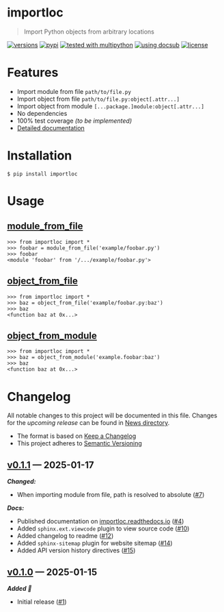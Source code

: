 # importloc
> Import Python objects from arbitrary locations

<!-- docsub: begin -->
<!-- docsub: include docs/parts/badges.md -->
[![versions](https://img.shields.io/pypi/pyversions/importloc.svg)](https://pypi.org/project/importloc)
[![pypi](https://img.shields.io/pypi/v/importloc.svg#v0.1.1)](https://pypi.python.org/pypi/importloc)
[![tested with multipython](https://img.shields.io/badge/tested_with-multipython-x)](https://github.com/makukha/multipython)
[![using docsub](https://img.shields.io/badge/using-docsub-royalblue)](https://github.com/makukha/docsub)
[![license](https://img.shields.io/github/license/makukha/importloc.svg)](https://github.com/makukha/importloc/blob/main/LICENSE)
<!-- docsub: end -->


# Features

* Import module from file `path/to/file.py`
* Import object from file `path/to/file.py:object[.attr...]`
* Import object from module `[...package.]module:object[.attr...]`
* No dependencies
* 100% test coverage *(to be implemented)*
* [Detailed documentation](http://importloc.readthedocs.io)


# Installation
<!-- docsub: begin -->
<!-- docsub: include docs/parts/installation.md -->
```shell
$ pip install importloc
```
<!-- docsub: end -->


# Usage

## [module_from_file](https://importloc.readthedocs.io/en/latest/#importloc.module_from_file)

<!-- docsub: begin -->
<!-- docsub: include tests/test_module_from_file.txt -->
<!-- docsub: lines after 1 upto -1 -->
```doctest
>>> from importloc import *
>>> foobar = module_from_file('example/foobar.py')
>>> foobar
<module 'foobar' from '/.../example/foobar.py'>
```
<!-- docsub: end -->

## [object_from_file](https://importloc.readthedocs.io/en/latest/#importloc.object_from_file)

<!-- docsub: begin -->
<!-- docsub: include tests/test_object_from_file.txt -->
<!-- docsub: lines after 1 upto -1 -->
```doctest
>>> from importloc import *
>>> baz = object_from_file('example/foobar.py:baz')
>>> baz
<function baz at 0x...>
```
<!-- docsub: end -->

## [object_from_module](https://importloc.readthedocs.io/en/latest/#importloc.object_from_module)

<!-- docsub: begin -->
<!-- docsub: include tests/test_object_from_module.txt -->
<!-- docsub: lines after 1 upto -1 -->
```doctest
>>> from importloc import *
>>> baz = object_from_module('example.foobar:baz')
>>> baz
<function baz at 0x...>
```
<!-- docsub: end -->


<!-- docsub: begin -->
<!-- docsub: include CHANGELOG.md -->
# Changelog

All notable changes to this project will be documented in this file. Changes for the *upcoming release* can be found in [News directory](https://github.com/makukha/importloc/tree/main/NEWS.d).

* The format is based on [Keep a Changelog](https://keepachangelog.com/en/1.0.0/)
* This project adheres to [Semantic Versioning](https://semver.org/spec/v2.0.0.html)

<!-- towncrier release notes start -->

## [v0.1.1](https://github.com/makukha/importloc/releases/tag/v0.1.1) — 2025-01-17

***Changed:***

- When importing module from file, path is resolved to absolute ([#7](https://github.com/makukha/importloc/issues/7))

***Docs:***

- Published documentation on [importloc.readthedocs.io](https://importloc.readthedocs.io) ([#4](https://github.com/makukha/importloc/issues/4))
- Added `sphinx.ext.viewcode` plugin to view source code ([#10](https://github.com/makukha/importloc/issues/10))
- Added changelog to readme ([#12](https://github.com/makukha/importloc/issues/12))
- Added ``sphinx-sitemap`` plugin for website sitemap ([#14](https://github.com/makukha/importloc/issues/14))
- Added API version history directives ([#15](https://github.com/makukha/importloc/issues/15))


## [v0.1.0](https://github.com/makukha/importloc/releases/tag/v0.1.0) — 2025-01-15

***Added 🌿***

- Initial release ([#1](https://github.com/makukha/importloc/issues/1))
<!-- docsub: end -->
